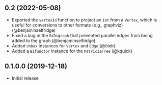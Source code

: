 0.2 (2022-05-08)
----------------

- Exported the `vertexId` function to project an `Int` from a `Vertex`, which is useful for conversions to other formats (e.g., graphviz) (@benjaminselfridge)
- Fixed a bug in the `BiDigraph` that prevented parallel edges from being added to the graph (@benjaminselfridge)
- Added `Unbox` instances for `Vertex` and `Edge` (@bielr)
- Added a `Bifunctor` instance for the `PatriciaTree` (@kquick)


0.1.0.0 (2019-12-18)
--------------------

- Initial release
